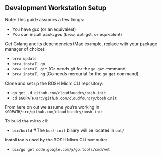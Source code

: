 ## Development Workstation Setup

Note: This guide assumes a few things:

- You have gcc (or an equivalent)
- You can install packages (brew, apt-get, or equivalent)

Get Golang and its dependencies (Mac example, replace with your package manager of choice):

- `brew update`
- `brew install go`
- `brew install git` (Go needs git for the `go get` command)
- `brew install hg` (Go needs mercurial for the `go get` command)

Clone and set up the BOSH Micro CLI repository:

- `go get -d github.com/cloudfoundry/bosh-init`
- `cd $GOPATH/src/github.com/cloudfoundry/bosh-init`

From here on out we assume you're working in `$GOPATH/src/github.com/cloudfoundry/bosh-init`

To build the micro cli:

- `bin/build` # The `bosh-init` binary will be located in `out/`

Install tools used by the BOSH Micro CLI test suite:

- `bin/go get code.google.com/p/go.tools/cmd/vet`
